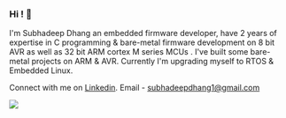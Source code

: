 ### Hi ! 👋

<!--
**imrealsd/imrealsd** is a ✨ _special_ ✨ repository because its `README.md` (this file) appears on your GitHub profile.

Here are some ideas to get you started:

- 🔭 I’m currently working on ...
- 🌱 I’m currently learning ...
- 👯 I’m looking to collaborate on ...
- 🤔 I’m looking for help with ...
- 💬 Ask me about ...
- 📫 How to reach me: ...
- 😄 Pronouns: ...
- ⚡ Fun fact: ...
-->

I'm Subhadeep Dhang an embedded firmware developer, have 2 years of expertise in C programming & bare-metal firmware development on 8 bit AVR as well as 32 bit ARM cortex M series MCUs . I've built some bare-metal projects on ARM & AVR. Currently I'm upgrading myself to RTOS & Embedded Linux. 

Connect with me on [Linkedin].
Email - subhadeepdhang1@gmail.com

<a href="https://github.com/antonkomarev/github-profile-views-counter">
    <img src="https://komarev.com/ghpvc/?username=imrealsd&style=for-the-badge">
</a>

[Linkedin]: https://www.linkedin.com/in/subhadeep-dhang/
  
